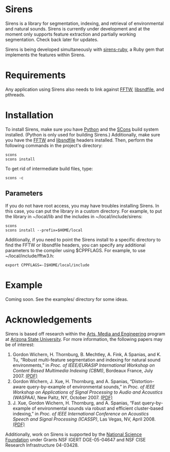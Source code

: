 # Sirens
Sirens is a library for segmentation, indexing, and retrieval of environmental and natural sounds. Sirens is currently under development and at the moment only supports feature extraction and partially working segmentation. Check back later for updates.

Sirens is being developed simultaneously with [sirens-ruby](http://github.com/plant/sirens-ruby), a Ruby gem that implements the features within Sirens.

# Requirements
Any application using Sirens also needs to link against [FFTW](http://www.fftw.org), [libsndfile](http://www.mega-nerd.com/libsndfile/), and pthreads.

# Installation
To install Sirens, make sure you have [Python](http://www.python.org) and the [SCons](http://www.scons.org) build system installed. (Python is only used for building Sirens.) Additionally, make sure you have the [FFTW](http://www.fftw.org) and [libsndfile](http://www.mega-nerd.com/libsndfile/) headers installed. Then, perform the following commands in the project's directory:

	scons
	scons install
	
To get rid of intermediate build files, type:
	
	scons -c

## Parameters
If you do not have root access, you may have troubles installing Sirens. In this case, you can put the library in a custom directory. For example, to put the library in ~/local/lib and the includes in ~/local/include/sirens:

	scons
	scons install --prefix=$HOME/local
	
Additionally, if you need to point the Sirens install to a specific directory to find the FFTW or libsndfile headers, you can specify any additional parameters to the compiler using $CPPFLAGS. For example, to use ~/local/include/fftw3.h:
	
	export CPPFLAGS=-I$HOME/local/include

# Example
Coming soon. See the examples/ directory for some ideas.

# Acknowledgements
Sirens is based off research within the [Arts, Media and Engineering](http://ame.asu.edu/) program at [Arizona State University](http://asu.edu/). For more information, the following papers may be of interest:

1. Gordon Wichern, H. Thornburg, B. Mechtley, A. Fink, A Spanias, and K. Tu, “Robust multi-feature segmentation and indexing for natural sound environments,” in _Proc. of IEEE/EURASIP International Workshop on Content Based Multimedia Indexing (CBMI)_, Bordeaux France, July 2007. [(PDF)](http://www.public.asu.edu/~gwichern/CBMI07.pdf)
2. Gordon Wichern, J. Xue, H. Thornburg, and A. Spanias, “Distortion-aware query-by-example of environmental sounds,” in _Proc. of IEEE Workshop on Applications of Signal Processing to Audio and Acoustics (WASPAA)_, New Paltz, NY, October 2007. [(PDF)](http://www.public.asu.edu/~gwichern/WASPAA07.pdf)
3. J. Xue, Gordon Wichern, H. Thornburg, and A. Spanias, “Fast query-by-example of environmental sounds via robust and efficient cluster-based indexing,” in _Proc. of IEEE International Conference on Acoustics Speech and Signal Processing (ICASSP)_, Las Vegas, NV, April 2008. [(PDF)](http://www.public.asu.edu/~gwichern/cluster_ICASSP08.pdf)

Additionally, work on Sirens is supported by the [National Science Foundation](http://www.nsf.gov/) under Grants NSF IGERT DGE-05-04647 and NSF CISE Research Infrastructure 04-03428.
